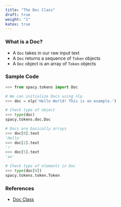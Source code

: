 ```yaml
---
title: "The Doc Class"
draft: true
weight: "1"
katex: true
---
```


### What is a Doc?
- A `Doc` takes in our raw input text
- A `Doc` returns a sequence of `Token` objects
- A `Doc` object is an array of `Token` objects

### Sample Code
```python
>>> from spacy.tokens import Doc

# We can initialize Docs using nlp
>>> doc = nlp('Hello World! This is an example.')

# Check type of object
>>> type(doc)
spacy.tokens.doc.Doc

# Docs are basically arrays
>>> doc[0].text
'Hello'
>>> doc[2].text
'!'
>>> doc[5].text
'an'

# Check type of elements in Doc
>>> type(doc[0])
spacy.tokens.token.Token
```

### References
- [Doc Class](https://spacy.io/api/doc)
